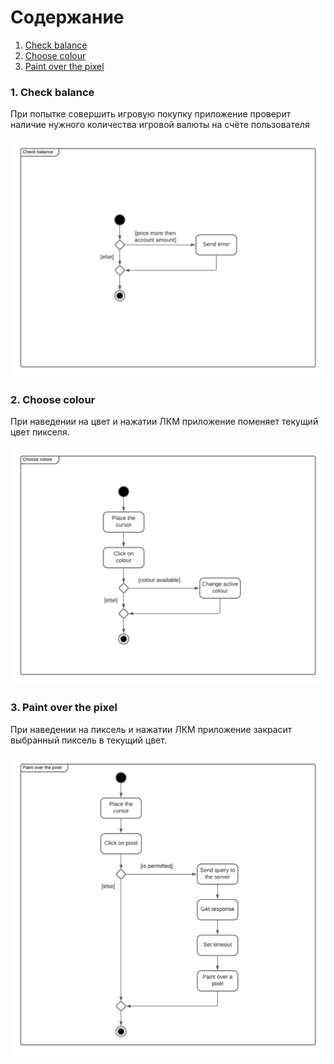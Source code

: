 # Содержание
1. [Check balance](#1)
2. [Choose colour](#2)
3. [Paint over the pixel](#3)

### 1. Check balance<a name="1"></a>
При попытке совершить игровую покупку приложение проверит наличие нужного количества игровой валюты на счёте пользователя

![Check balance](https://github.com/cherrypie1/Pixel-Battle/blob/main/SDS/Activity/CheckBalance.png)

### 2. Choose colour<a name="2"></a>
При наведении на цвет и нажатии ЛКМ приложение поменяет текущий цвет пикселя.

![Choose colour](https://github.com/cherrypie1/Pixel-Battle/blob/main/SDS/Activity/ChooseColour.png)
  
### 3. Paint over the pixel<a name="3"></a>
При наведении на пиксель и нажатии ЛКМ приложение закрасит выбранный пиксель в текущий цвет.

![Paint over the pixel](https://github.com/cherrypie1/Pixel-Battle/blob/main/SDS/Activity/Paint%20over%20the%20pixel.png)
